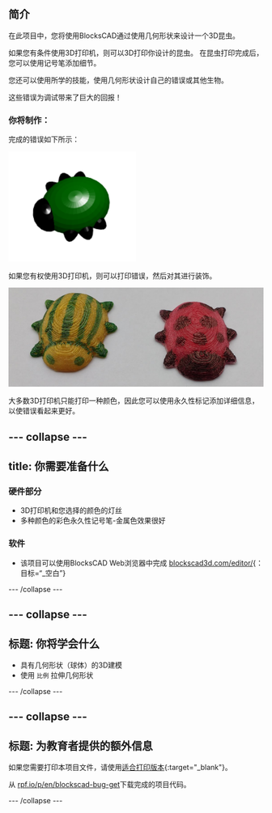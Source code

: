 ## 简介

在此项目中，您将使用BlocksCAD通过使用几何形状来设计一个3D昆虫。

如果您有条件使用3D打印机，则可以3D打印你设计的昆虫。 在昆虫打印完成后，您可以使用记号笔添加细节。

您还可以使用所学的技能，使用几何形状设计自己的错误或其他生物。

这些错误为调试带来了巨大的回报！

### 你将制作：

完成的错误如下所示：

![截屏](images/bug-complete.png)

如果您有权使用3D打印机，则可以打印错误，然后对其进行装饰。

![完成项目](images/bug-showcase.png)

大多数3D打印机只能打印一种颜色，因此您可以使用永久性标记添加详细信息，以使错误看起来更好。

--- collapse ---
---
title: 你需要准备什么
---

### 硬件部分

+ 3D打印机和您选择的颜色的灯丝
+ 多种颜色的彩色永久性记号笔-金属色效果很好

### 软件

+ 该项目可以使用BlocksCAD Web浏览器中完成 [blockscad3d.com/editor/](https://www.blockscad3d.com/editor){：目标=“_空白”}

--- /collapse ---

--- collapse ---
---
标题: 你将学会什么
---

+ 具有几何形状（球体）的3D建模
+ 使用 `比例` 拉伸几何形状

--- /collapse ---

--- collapse ---
---
标题: 为教育者提供的额外信息
---

如果您需要打印本项目文件，请使用[适合打印版本](https://projects.raspberrypi.org/en/projects/blockscad-bug/print){:target="_blank"}。

从 [rpf.io/p/en/blockscad-bug-get](http://rpf.io/p/en/blockscad-bug-get)下载完成的项目代码。

--- /collapse ---
